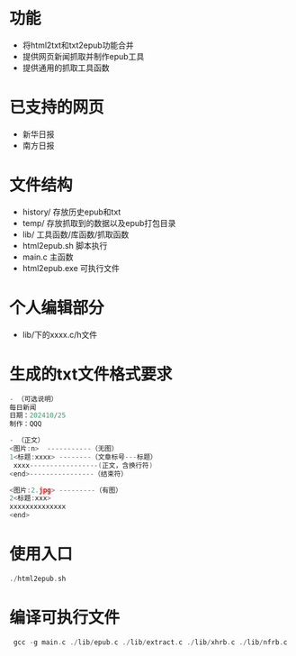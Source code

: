 # 功能  
- 将html2txt和txt2epub功能合并
- 提供网页新闻抓取并制作epub工具
- 提供通用的抓取工具函数

# 已支持的网页
- 新华日报
- 南方日报

# 文件结构
- history/ 存放历史epub和txt
- temp/ 存放抓取到的数据以及epub打包目录
- lib/ 工具函数/库函数/抓取函数
- html2epub.sh 脚本执行
- main.c 主函数
- html2epub.exe 可执行文件

# 个人编辑部分
- lib/下的xxxx.c/h文件

# 生成的txt文件格式要求

```c
- （可选说明）
每日新闻        
日期：202410/25   
制作：QQQ

- （正文）
<图片:n>  -----------（无图）
1<标题:xxxx> --------（文章标号---标题）
 xxxx-----------------(正文，含换行符) 
<end>----------------（结束符）

<图片:2.jpg> ---------（有图）
2<标题:xxx>
xxxxxxxxxxxxxx
<end>
``````

# 使用入口
```c
./html2epub.sh
```

# 编译可执行文件
```c
 gcc -g main.c ./lib/epub.c ./lib/extract.c ./lib/xhrb.c ./lib/nfrb.c ./lib/mkjpg.c -o html2epub.exe -lcurl -I/usr/include/freetype2 -lfreetype -ljpeg
 ```


